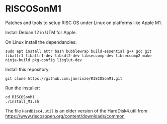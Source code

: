 # RISCOSonM1
Patches and tools to setup RISC OS under Linux on platforms like Apple M1.

Install Debian 12 in UTM for Apple.

On Linux install the dependancies:

```
sudo apt install attr bash bubblewrap build-essential g++ gcc git libattr1 libattr1-dev libsdl2-dev libseccomp-dev libseccomp2 make ninja-build pkg-config libglut-dev
```

Install this repository:
```
git clone https://github.com:janrinze/RISCOSonM1.git
```

Run the installer:

```
cd RISCOSonM1
./install_M1.sh
```

The file ``HardDisc4.util`` is an older version of the HardDisk4.util from https://www.riscosopen.org/content/downloads/common


